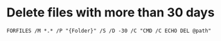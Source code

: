 # Delete files with more than 30 days
```batch
FORFILES /M *.* /P "{Folder}" /S /D -30 /C "CMD /C ECHO DEL @path"
```